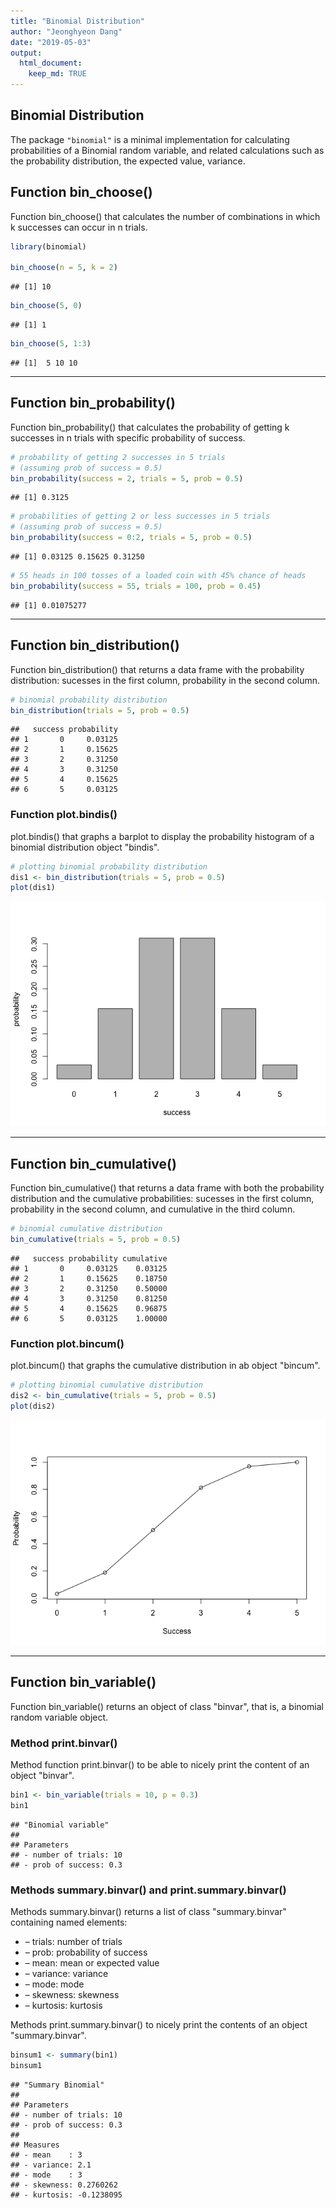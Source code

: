 ```yaml
---
title: "Binomial Distribution"
author: "Jeonghyeon Dang"
date: "2019-05-03"
output:
  html_document:
    keep_md: TRUE
---
```



## Binomial Distribution

The package `"binomial"` is a minimal implementation for calculating probabilities of a Binomial random variable, and related calculations such as the probability distribution, the expected value, variance.

## Function bin_choose()

Function bin_choose() that calculates the number of combinations in which k successes can occur in n trials.

```r
library(binomial)

bin_choose(n = 5, k = 2)
```

```
## [1] 10
```

```r
bin_choose(5, 0)
```

```
## [1] 1
```

```r
bin_choose(5, 1:3)
```

```
## [1]  5 10 10
```

---

## Function bin_probability()

Function bin_probability() that calculates the probability of getting k successes in n trials with specific probability of success.


```r
# probability of getting 2 successes in 5 trials
# (assuming prob of success = 0.5)
bin_probability(success = 2, trials = 5, prob = 0.5)
```

```
## [1] 0.3125
```

```r
# probabilities of getting 2 or less successes in 5 trials
# (assuming prob of success = 0.5)
bin_probability(success = 0:2, trials = 5, prob = 0.5)
```

```
## [1] 0.03125 0.15625 0.31250
```

```r
# 55 heads in 100 tosses of a loaded coin with 45% chance of heads
bin_probability(success = 55, trials = 100, prob = 0.45)
```

```
## [1] 0.01075277
```

---

## Function bin_distribution()

Function bin_distribution() that returns a data frame with the probability distribution: sucesses in the first column, probability in the second column.


```r
# binomial probability distribution
bin_distribution(trials = 5, prob = 0.5)
```

```
##   success probability
## 1       0     0.03125
## 2       1     0.15625
## 3       2     0.31250
## 4       3     0.31250
## 5       4     0.15625
## 6       5     0.03125
```

### Function plot.bindis()
plot.bindis() that graphs a barplot to display the probability histogram of a binomial distribution object "bindis".


```r
# plotting binomial probability distribution
dis1 <- bin_distribution(trials = 5, prob = 0.5)
plot(dis1)
```

![](README_files/figure-html/unnamed-chunk-4-1.png)<!-- -->

---

## Function bin_cumulative()

Function bin_cumulative() that returns a data frame with both the probability distribution and the cumulative probabilities: sucesses in the first column, probability in the second column, and cumulative in the third column.


```r
# binomial cumulative distribution
bin_cumulative(trials = 5, prob = 0.5)
```

```
##   success probability cumulative
## 1       0     0.03125    0.03125
## 2       1     0.15625    0.18750
## 3       2     0.31250    0.50000
## 4       3     0.31250    0.81250
## 5       4     0.15625    0.96875
## 6       5     0.03125    1.00000
```

### Function plot.bincum()
plot.bincum() that graphs the cumulative distribution in ab object "bincum".


```r
# plotting binomial cumulative distribution
dis2 <- bin_cumulative(trials = 5, prob = 0.5)
plot(dis2)
```

![](README_files/figure-html/unnamed-chunk-6-1.png)<!-- -->

---


## Function bin_variable()

Function bin_variable() returns an object of class "binvar", that is, a binomial random variable object.

### Method print.binvar()

Method function print.binvar() to be able to nicely print the content of an object "binvar".


```r
bin1 <- bin_variable(trials = 10, p = 0.3)
bin1
```

```
## "Binomial variable" 
## 
## Parameters
## - number of trials: 10 
## - prob of success: 0.3
```


### Methods summary.binvar() and print.summary.binvar()

Methods summary.binvar() returns a list of class "summary.binvar" containing named elements:

* – trials: number of trials
* – prob: probability of success
* – mean: mean or expected value
* – variance: variance
* – mode: mode
* – skewness: skewness
* – kurtosis: kurtosis

Methods print.summary.binvar() to nicely print the contents of an object "summary.binvar".


```r
binsum1 <- summary(bin1)
binsum1
```

```
## "Summary Binomial" 
## 
## Parameters 
## - number of trials: 10 
## - prob of success: 0.3 
## 
## Measures 
## - mean    : 3 
## - variance: 2.1 
## - mode    : 3 
## - skewness: 0.2760262 
## - kurtosis: -0.1238095
```

